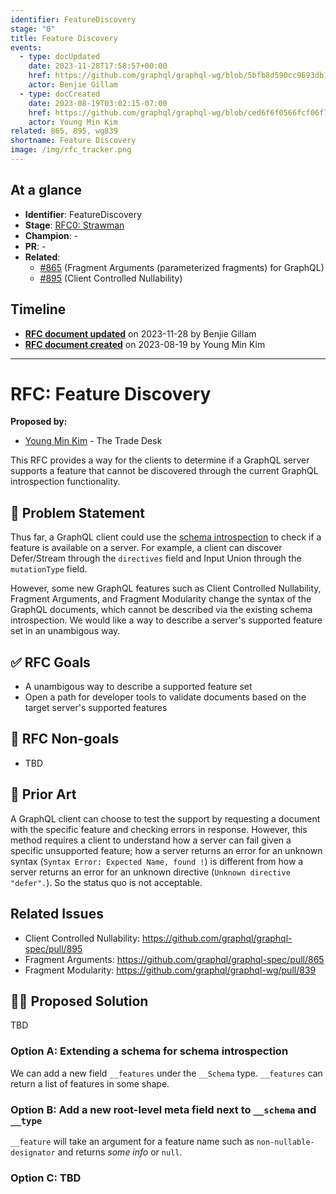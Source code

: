 ```yaml
---
identifier: FeatureDiscovery
stage: "0"
title: Feature Discovery
events:
  - type: docUpdated
    date: 2023-11-28T17:58:57+00:00
    href: https://github.com/graphql/graphql-wg/blob/5bfb8d590cc9693db1149b547d8db5041f05b731/rfcs/FeatureDiscovery.md
    actor: Benjie Gillam
  - type: docCreated
    date: 2023-08-19T03:02:15-07:00
    href: https://github.com/graphql/graphql-wg/blob/ced6f6f0566fcf06f775c2fb312ddbfbc47b9bf8/rfcs/FeatureDiscovery.md
    actor: Young Min Kim
related: 865, 895, wg839
shortname: Feature Discovery
image: /img/rfc_tracker.png
---
```


## At a glance

- **Identifier**: FeatureDiscovery
- **Stage**: [RFC0: Strawman](https://github.com/graphql/graphql-spec/blob/main/CONTRIBUTING.md#stage-0-strawman)
- **Champion**: -
- **PR**: -
- **Related**:
  - [#865](/rfcs/865 "Fragment Arguments (parameterized fragments) for GraphQL / RFC1") (Fragment Arguments (parameterized fragments) for GraphQL)
  - [#895](/rfcs/895 "Client Controlled Nullability / RFC1") (Client Controlled Nullability)

<!-- BEGIN_CUSTOM_TEXT -->



<!-- END_CUSTOM_TEXT -->

## Timeline

- **[RFC document updated](https://github.com/graphql/graphql-wg/blob/5bfb8d590cc9693db1149b547d8db5041f05b731/rfcs/FeatureDiscovery.md)** on 2023-11-28 by Benjie Gillam
- **[RFC document created](https://github.com/graphql/graphql-wg/blob/ced6f6f0566fcf06f775c2fb312ddbfbc47b9bf8/rfcs/FeatureDiscovery.md)** on 2023-08-19 by Young Min Kim

<!-- VERBATIM -->

---

# RFC: Feature Discovery

**Proposed by:**

- [Young Min Kim](https://github.com/aprilrd) - The Trade Desk

This RFC provides a way for the clients to determine if a GraphQL server supports a feature that cannot be discovered through the current GraphQL introspection functionality.

## 📜 Problem Statement

Thus far, a GraphQL client could use the [schema introspection](https://spec.graphql.org/draft/#sec-Schema-Introspection.Schema-Introspection-Schema) to check if a feature is available on a server. For example, a client can discover Defer/Stream through the `directives` field and Input Union through the `mutationType` field.

However, some new GraphQL features such as Client Controlled Nullability, Fragment Arguments, and Fragment Modularity change the syntax of the GraphQL documents, which cannot be described via the existing schema introspection. We would like a way to describe a server's supported feature set in an unambigous way.

## ✅ RFC Goals

- A unambigous way to describe a supported feature set
- Open a path for developer tools to validate documents based on the target server's supported features

## 🚫 RFC Non-goals

- TBD

## 🗿 Prior Art

A GraphQL client can choose to test the support by requesting a document with the specific feature and checking errors in response. However, this method requires a client to understand how a server can fail given a specific unsupported feature; how a server returns an error for an unknown syntax (`Syntax Error: Expected Name, found !`) is different from how a server returns an error for an unknown directive (`Unknown directive "defer".`). So the status quo is not acceptable.

## Related Issues

* Client Controlled Nullability: https://github.com/graphql/graphql-spec/pull/895
* Fragment Arguments: https://github.com/graphql/graphql-spec/pull/865
* Fragment Modularity: https://github.com/graphql/graphql-wg/pull/839

## 🧑‍💻 Proposed Solution

TBD

### Option A: Extending a schema for schema introspection

We can add a new field `__features` under the `__Schema` type. `__features` can return a list of features in some shape.

### Option B: Add a new root-level meta field next to `__schema` and `__type`

`__feature` will take an argument for a feature name such as `non-nullable-designator` and returns _some info_ or `null`.

### Option C: TBD
